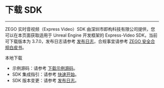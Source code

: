 # 下载 SDK

- - -

ZEGO 实时音视频（Express Video）SDK 由深圳市即构科技有限公司提供，您可以在本页面获取适用于 Unreal Engine 开发框架的 Express-Video SDK，当前可下载版本为 3.7.0，发布日志请参考 [发布日志](https://doc-zh.zego.im/article/18081)，合规事宜请参考 [ZEGO 安全合规白皮书](/policies-and-agreements/zego-security-and-compliance-white-paper)。


<Card title="Express-Video SDK v3.7.0" href="https://artifact-sdk.zego.im/express/unreal_engine/ZegoExpressUnrealEngine.zip" target="_blank">
本地下载
</Card>
<Note title="说明">

- 示例源码：请参考 [下载示例源码](https://doc-zh.zego.im/article/18086)。
- SDK 集成指引：请参考 [快速开始](https://doc-zh.zego.im/article/18087)。
- SDK 版本变更：请参考 [发布日志](https://doc-zh.zego.im/)。

</Note>






